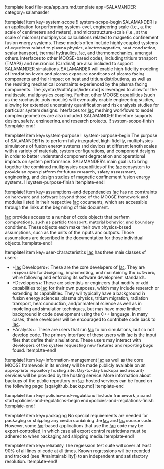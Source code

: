 !template load file=sqa/app_srs.md.template app=SALAMANDER category=salamander

!template! item key=system-scope
!! system-scope-begin
SALAMANDER is an application for performing system-level, engineering scale (i.e., at the scale of
centimeters and meters), and microstructure-scale (i.e., at the scale of microns) multiphysics
calculations related to magnetic confinement fusion energy systems. These models often include highly coupled systems of
equations related to plasma physics, electromagnetics, heat conduction, scalar transport, thermal
hydraulics, [!ac](CFD), and thermomechanics, amongst others. Interfaces to other MOOSE-based codes,
including tritium transport (TMAP8) and neutronics (Cardinal) are also included to support SALAMANDER
simulations. SALAMANDER will enable high-fidelity modeling of irradiation levels and plasma exposure
conditions of plasma facing components and their impact on heat and tritium distributions, as well
as the resulting mechanical constraints experienced by the plasma facing components. The [syntax/MultiApps/index.md]
is leveraged to allow for the multiscale, multiphysics coupling. Further, other MOOSE capabilities
(such as the stochastic tools module) will eventually enable engineering studies, allowing for extended
uncertainty quantification and risk analysis studies for particular system designs. Interfaces for
[!ac](CAD) meshing workflows to model complex geometries are also included. SALAMANDER therefore supports
design, safety, engineering, and research projects.
!! system-scope-finish
!template-end!

!template! item key=system-purpose
!! system-purpose-begin
The purpose of SALAMANDER is to perform fully integrated, high-fidelity, multiphysics simulations of fusion
energy systems and devices at different length scales with a variety of materials, system configurations,
and component designs in order to better understand component degradation and operational impacts on
system performance. SALAMANDER's main goal is to bring together the combined multiphysics capabilities of
the [!ac](MOOSE) ecosystem to provide an open platform for future research, safety assessment,
engineering, and design studies of magnetic confinement fusion energy systems.
!! system-purpose-finish
!template-end!

!template! item key=assumptions-and-dependencies
[!ac]({{app}}) has no constraints on hardware and software beyond those of the MOOSE framework and
modules listed in their respective [!ac](SRS) documents, which are accessible through the links at
the beginning of this document.

[!ac]({{app}}) provides access to a number of code objects that perform computations, such as particle
transport, material behavior, and boundary conditions. These objects each make their own physics-based
assumptions, such as the units of the inputs and outputs. Those assumptions are described in the
documentation for those individual objects.
!template-end!

!template! item key=user-characteristics
[!ac]({{app}}) has three main classes of users:

- +[!ac]({{app}}) Developers+: These are the core developers of [!ac]({{app}}). They are responsible
  for designing, implementing, and maintaining the software, while following and enforcing its software
  development standards.
- +Developers+: These are scientists or engineers that modify or add capabilities to [!ac]({{app}})
  for their own purposes, which may include research or extending its capabilities. They will typically
  have a background in fusion energy sciences, plasma physics, tritium migration, radiation transport,
  heat conduction, and/or material science as well as in modeling and simulation techniques, but may have
  more limited background in code development using the C++ language. In many cases, these developers
  will be encouraged to contribute code back to [!ac]({{app}}).
- +Analysts+: These are users that run [!ac]({{app}}) to run simulations, but do not develop code.
  The primary interface of these users with [!ac]({{app}}) is the input files that define their
  simulations. These users may interact with developers of the system requesting new features and
  reporting bugs found.
!template-end!

!template! item key=information-management
[!ac]({{app}}) as well as the core MOOSE framework in its entirety will be made publicly available
on an appropriate repository hosting site. Day-to-day backups and security services will be provided
by the hosting service. More information about backups of the public repository on [!ac](INL)-hosted
services can be found on the following page: [sqa/github_backup.md]
!template-end!

!template! item key=policies-and-regulations
!include framework_srs.md start=policies-and-regulations-begin end=policies-and-regulations-finish
!template-end!

!template! item key=packaging
No special requirements are needed for packaging or shipping any media containing the [!ac](MOOSE)
and [!ac]({{app}}) source code. However, some [!ac](MOOSE)-based applications that use the [!ac]({{app}})
code may be export-controlled, in which case all export control restrictions must be adhered to when
packaging and shipping media.
!template-end!

!template! item key=reliability
The regression test suite will cover at least 90% of all lines of code at all times. Known
regressions will be recorded and tracked (see [#maintainability]) to an independent and
satisfactory resolution.
!template-end!
